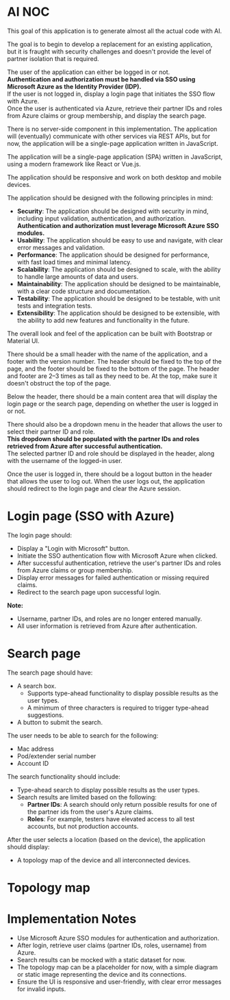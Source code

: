 # AI NOC

This goal of this application is to generate almost all the actual code with AI.

The goal is to begin to develop a replacement for an existing application, 
but it is fraught with security challenges and doesn't provide the level
of partner isolation that is required.

The user of the application can either be logged in or not.  
**Authentication and authorization must be handled via SSO using Microsoft Azure as the Identity Provider (IDP).**  
If the user is not logged in, display a login page that initiates the SSO flow with Azure.  
Once the user is authenticated via Azure, retrieve their partner IDs and roles from Azure claims or group membership, and display the search page.

There is no server-side component in this implementation. The application will (eventually) communicate with
other services via REST APIs, but for now, the application will be a single-page application written in JavaScript.

The application will be a single-page application (SPA) written in JavaScript, using a modern framework like React or Vue.js.

The application should be responsive and work on both desktop and mobile devices.

The application should be designed with the following principles in mind:
- **Security**: The application should be designed with security in mind, including input validation, authentication, and authorization.  
  **Authentication and authorization must leverage Microsoft Azure SSO modules.**
- **Usability**: The application should be easy to use and navigate, with clear error messages and validation.
- **Performance**: The application should be designed for performance, with fast load times and minimal latency.
- **Scalability**: The application should be designed to scale, with the ability to handle large amounts of data and users.
- **Maintainability**: The application should be designed to be maintainable, with a clear code structure and documentation.
- **Testability**: The application should be designed to be testable, with unit tests and integration tests.
- **Extensibility**: The application should be designed to be extensible, with the ability to add new features and functionality in the future.

The overall look and feel of the application can be built with Bootstrap or Material UI.  

There should be a small header with the name of the application, and a footer with the version number. The header should be fixed to the top of the page, 
and the footer should be fixed to the bottom of the page.
The header and footer are 2–3 times as tall as they need to be. At the top, make sure it doesn't obstruct the 
top of the page.

Below the header, there should be a main content area that will display the login page or the search page, depending on whether the user is logged in or not.

There should also be a dropdown menu in the header that allows the user to select their partner ID and role.  
**This dropdown should be populated with the partner IDs and roles retrieved from Azure after successful authentication.**  
The selected partner ID and role should be displayed in the header, along with the username of the logged-in user.

Once the user is logged in, there should be a logout button in the header that allows the user to log out. When the user logs out, the application should redirect to the login page and clear the Azure session.

# Login page (SSO with Azure)

The login page should:
- Display a "Login with Microsoft" button.
- Initiate the SSO authentication flow with Microsoft Azure when clicked.
- After successful authentication, retrieve the user's partner IDs and roles from Azure claims or group membership.
- Display error messages for failed authentication or missing required claims.
- Redirect to the search page upon successful login.

**Note:**  
- Username, partner IDs, and roles are no longer entered manually.  
- All user information is retrieved from Azure after authentication.

# Search page

The search page should have:
- A search box.
    - Supports type-ahead functionality to display possible results as the user types.
    - A minimum of three characters is required to trigger type-ahead suggestions.
- A button to submit the search.

The user needs to be able to search for the following:
- Mac address
- Pod/extender serial number
- Account ID

The search functionality should include:
- Type-ahead search to display possible results as the user types.
- Search results are limited based on the following:
    - **Partner IDs**: A search should only return possible results for one of the partner ids from the user's Azure claims.
    - **Roles**: For example, testers have elevated access to all test accounts, but not production accounts.

After the user selects a location (based on the device), the application should display:
- A topology map of the device and all interconnected devices.

# Topology map


# Implementation Notes

- Use Microsoft Azure SSO modules for authentication and authorization.
- After login, retrieve user claims (partner IDs, roles, username) from Azure.
- Search results can be mocked with a static dataset for now.
- The topology map can be a placeholder for now, with a simple diagram or static image representing the device and its connections.
- Ensure the UI is responsive and user-friendly, with clear error messages for invalid inputs.

